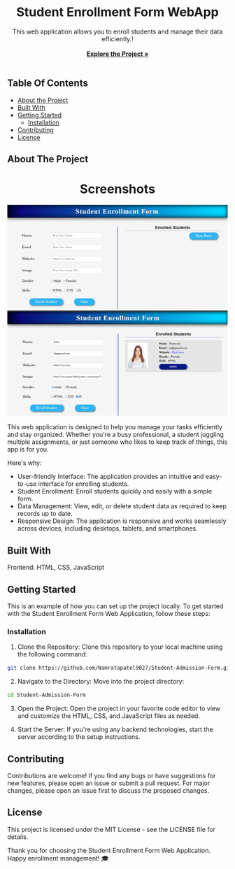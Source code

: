 <p align="center">
  <h1 align="center">Student Enrollment Form WebApp</h1>

  <p align="center">
    This web application allows you to enroll students and manage their data efficiently.!
    <br/>
    <br/>
    <a href="https://github.com/Namratapatel9027/Student-Admission-Form"><strong>Explore the Project »</strong></a>
    <br/>
    <br/>
  </p>
</p>

## Table Of Contents

* [About the Project](#about-the-project)
* [Built With](#built-with)
* [Getting Started](#getting-started)
  * [Installation](#installation)
* [Contributing](#contributing)
* [License](#license)

## About The Project

<h1 align="center">Screenshots</h1>

![Screen Shot](images/Screenshot-1.png)
![Screen Shot](images/Screenshot-2.png)

This web application is designed to help you manage your tasks efficiently and stay organized. Whether you're a busy professional, a student juggling multiple assignments, or just someone who likes to keep track of things, this app is for you.

Here's why:

* User-friendly Interface: The application provides an intuitive and easy-to-use interface for enrolling students.
* Student Enrollment: Enroll students quickly and easily with a simple form.
* Data Management: View, edit, or delete student data as required to keep records up to date.
* Responsive Design: The application is responsive and works seamlessly across devices, including desktops, tablets, and smartphones.

## Built With

Frontend: HTML, CSS, JavaScript

## Getting Started

This is an example of how you can set up the project locally.
To get started with the Student Enrollment Form Web Application, follow these steps:

### Installation

1. Clone the Repository: Clone this repository to your local machine using the following command:

```sh
git clone https://github.com/Namratapatel9027/Student-Admission-Form.git
```

2. Navigate to the Directory: Move into the project directory:

```sh
cd Student-Admission-Form
```

3. Open the Project: Open the project in your favorite code editor to view and customize the HTML, CSS, and JavaScript files as needed.

4. Start the Server: If you're using any backend technologies, start the server according to the setup instructions.

## Contributing

Contributions are welcome! If you find any bugs or have suggestions for new features, please open an issue or submit a pull request. For major changes, please open an issue first to discuss the proposed changes.

## License

This project is licensed under the MIT License - see the LICENSE file for details.

Thank you for choosing the Student Enrollment Form Web Application. Happy enrollment management! 🎓
